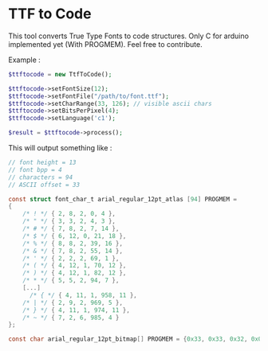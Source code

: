 # TTF to Code

This tool converts True Type Fonts to code structures. Only C for arduino implemented yet (With PROGMEM). Feel free to contribute.

Example : 

```php
$ttftocode = new TtfToCode();

$ttftocode->setFontSize(12);
$ttftocode->setFontFile("/path/to/font.ttf");
$ttftocode->setCharRange(33, 126); // visible ascii chars
$ttftocode->setBitsPerPixel(4);
$ttftocode->setLanguage('c1');		

$result = $ttftocode->process();
``` 

This will output something like :
```c
// font height = 13
// font bpp = 4
// characters = 94
// ASCII offset = 33

const struct font_char_t arial_regular_12pt_atlas [94] PROGMEM = 
{
    /* ! */ { 2, 8, 2, 0, 4 },
    /* " */ { 3, 3, 2, 4, 3 },
    /* # */ { 7, 8, 2, 7, 14 },
    /* $ */ { 6, 12, 0, 21, 18 },
    /* % */ { 8, 8, 2, 39, 16 },
    /* & */ { 7, 8, 2, 55, 14 },
    /* ' */ { 2, 2, 2, 69, 1 },
    /* ( */ { 4, 12, 1, 70, 12 },
    /* ) */ { 4, 12, 1, 82, 12 },
    /* * */ { 5, 5, 2, 94, 7 },
    [...]
      /* { */ { 4, 11, 1, 958, 11 },
    /* | */ { 2, 9, 2, 969, 5 },
    /* } */ { 4, 11, 1, 974, 11 },
    /* ~ */ { 7, 2, 6, 985, 4 }
};

const char arial_regular_12pt_bitmap[] PROGMEM = {0x33, 0x33, 0x32, 0x03, [...] 0x29, 0x8b, 0xc0};

```
